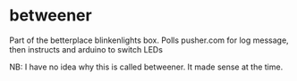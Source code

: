 betweener
=========

Part of the betterplace blinkenlights box. Polls pusher.com for log message, then instructs and arduino to switch LEDs

NB: I have no idea why this is called betweener. It made sense at the time.

